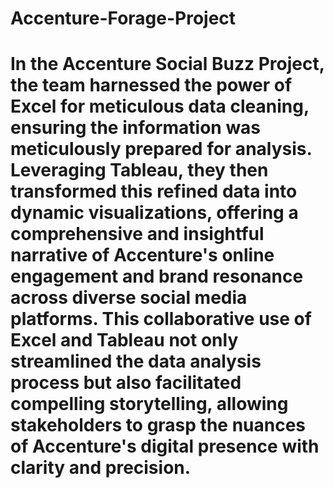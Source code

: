 # Accenture-Forage-Project
# In the Accenture Social Buzz Project, the team harnessed the power of Excel for meticulous data cleaning, ensuring the information was meticulously prepared for analysis. Leveraging Tableau, they then transformed this refined data into dynamic visualizations, offering a comprehensive and insightful narrative of Accenture's online engagement and brand resonance across diverse social media platforms. This collaborative use of Excel and Tableau not only streamlined the data analysis process but also facilitated compelling storytelling, allowing stakeholders to grasp the nuances of Accenture's digital presence with clarity and precision.
